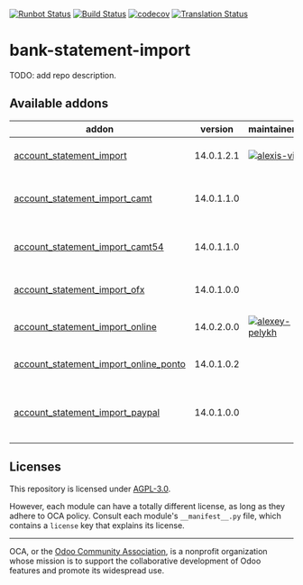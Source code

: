 [![Runbot Status](https://runbot.odoo-community.org/runbot/badge/flat/174/14.0.svg)](https://runbot.odoo-community.org/runbot/repo/github-com-oca-bank-statement-import-174)
[![Build Status](https://travis-ci.com/OCA/bank-statement-import.svg?branch=14.0)](https://travis-ci.com/OCA/bank-statement-import)
[![codecov](https://codecov.io/gh/OCA/bank-statement-import/branch/14.0/graph/badge.svg)](https://codecov.io/gh/OCA/bank-statement-import)
[![Translation Status](https://translation.odoo-community.org/widgets/bank-statement-import-14-0/-/svg-badge.svg)](https://translation.odoo-community.org/engage/bank-statement-import-14-0/?utm_source=widget)

<!-- /!\ do not modify above this line -->

# bank-statement-import

TODO: add repo description.

<!-- /!\ do not modify below this line -->

<!-- prettier-ignore-start -->

[//]: # (addons)

Available addons
----------------
addon | version | maintainers | summary
--- | --- | --- | ---
[account_statement_import](account_statement_import/) | 14.0.1.2.1 | [![alexis-via](https://github.com/alexis-via.png?size=30px)](https://github.com/alexis-via) | Import Statement Files
[account_statement_import_camt](account_statement_import_camt/) | 14.0.1.1.0 |  | CAMT Format Bank Statements Import
[account_statement_import_camt54](account_statement_import_camt54/) | 14.0.1.1.0 |  | Bank Account Camt54 Import
[account_statement_import_ofx](account_statement_import_ofx/) | 14.0.1.0.0 |  | Import OFX Bank Statement
[account_statement_import_online](account_statement_import_online/) | 14.0.2.0.0 | [![alexey-pelykh](https://github.com/alexey-pelykh.png?size=30px)](https://github.com/alexey-pelykh) | Online bank statements update
[account_statement_import_online_ponto](account_statement_import_online_ponto/) | 14.0.1.0.2 |  | Online Bank Statements: MyPonto.com
[account_statement_import_paypal](account_statement_import_paypal/) | 14.0.1.0.0 |  | Import PayPal CSV files as Bank Statements in Odoo

[//]: # (end addons)

<!-- prettier-ignore-end -->

## Licenses

This repository is licensed under [AGPL-3.0](LICENSE).

However, each module can have a totally different license, as long as they adhere to OCA
policy. Consult each module's `__manifest__.py` file, which contains a `license` key
that explains its license.

----

OCA, or the [Odoo Community Association](http://odoo-community.org/), is a nonprofit
organization whose mission is to support the collaborative development of Odoo features
and promote its widespread use.
